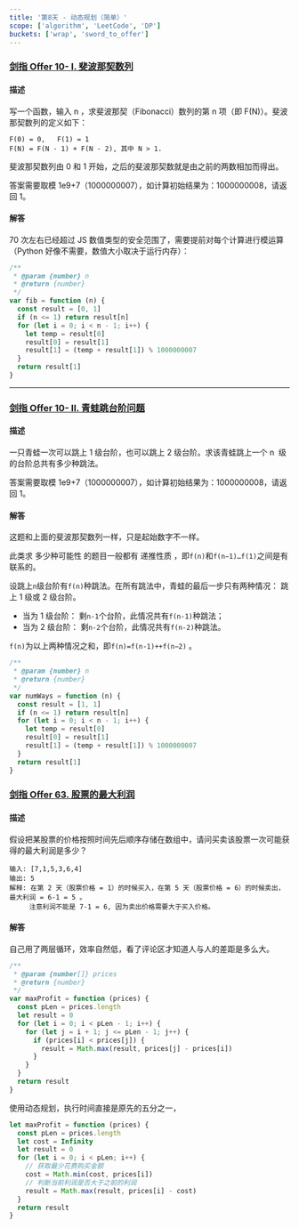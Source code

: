 ```yaml
---
title: '第8天 - 动态规划（简单）'
scope: ['algorithm', 'LeetCode', 'DP']
buckets: ['wrap', 'sword_to_offer']
---
```


### [剑指 Offer 10- I. 斐波那契数列](https://leetcode-cn.com/problems/fei-bo-na-qi-shu-lie-lcof/)

#### 描述

写一个函数，输入 n ，求斐波那契（Fibonacci）数列的第 n 项（即 F(N)）。斐波那契数列的定义如下：

```text
F(0) = 0,   F(1) = 1
F(N) = F(N - 1) + F(N - 2), 其中 N > 1.
```

斐波那契数列由 0 和 1 开始，之后的斐波那契数就是由之前的两数相加而得出。

答案需要取模 1e9+7（1000000007），如计算初始结果为：1000000008，请返回 1。

#### 解答

70 次左右已经超过 JS 数值类型的安全范围了，需要提前对每个计算进行模运算（Python 好像不需要，数值大小取决于运行内存）：

```javascript
/**
 * @param {number} n
 * @return {number}
 */
var fib = function (n) {
  const result = [0, 1]
  if (n <= 1) return result[n]
  for (let i = 0; i < n - 1; i++) {
    let temp = result[0]
    result[0] = result[1]
    result[1] = (temp + result[1]) % 1000000007
  }
  return result[1]
}
```

---

### [剑指 Offer 10- II. 青蛙跳台阶问题](https://leetcode-cn.com/problems/qing-wa-tiao-tai-jie-wen-ti-lcof/)

#### 描述

一只青蛙一次可以跳上 1 级台阶，也可以跳上 2 级台阶。求该青蛙跳上一个 n  级的台阶总共有多少种跳法。

答案需要取模 1e9+7（1000000007），如计算初始结果为：1000000008，请返回 1。

#### 解答

这题和上面的斐波那契数列一样，只是起始数字不一样。

此类求 多少种可能性 的题目一般都有 递推性质 ，即`f(n)`和`f(n−1)…f(1)`之间是有联系的。

设跳上`n`级台阶有`f(n)`种跳法。在所有跳法中，青蛙的最后一步只有两种情况： 跳上 1 级或 2 级台阶。

- 当为 1 级台阶： 剩`n-1`个台阶，此情况共有`f(n-1)`种跳法；
- 当为 2 级台阶： 剩`n-2`个台阶，此情况共有`f(n-2)`种跳法。

`f(n)`为以上两种情况之和，即`f(n)=f(n-1)++f(n−2)` 。

```javascript
/**
 * @param {number} n
 * @return {number}
 */
var numWays = function (n) {
  const result = [1, 1]
  if (n <= 1) return result[n]
  for (let i = 0; i < n - 1; i++) {
    let temp = result[0]
    result[0] = result[1]
    result[1] = (temp + result[1]) % 1000000007
  }
  return result[1]
}
```

### [剑指 Offer 63. 股票的最大利润](https://leetcode-cn.com/problems/gu-piao-de-zui-da-li-run-lcof/)

#### 描述

假设把某股票的价格按照时间先后顺序存储在数组中，请问买卖该股票一次可能获得的最大利润是多少？

```text
输入: [7,1,5,3,6,4]
输出: 5
解释: 在第 2 天（股票价格 = 1）的时候买入，在第 5 天（股票价格 = 6）的时候卖出，最大利润 = 6-1 = 5 。
     注意利润不能是 7-1 = 6, 因为卖出价格需要大于买入价格。
```

#### 解答

自己用了两层循环，效率自然低，看了评论区才知道人与人的差距是多么大。

```javascript
/**
 * @param {number[]} prices
 * @return {number}
 */
var maxProfit = function (prices) {
  const pLen = prices.length
  let result = 0
  for (let i = 0; i < pLen - 1; i++) {
    for (let j = i + 1; j <= pLen - 1; j++) {
      if (prices[i] < prices[j]) {
        result = Math.max(result, prices[j] - prices[i])
      }
    }
  }
  return result
}
```

使用动态规划，执行时间直接是原先的五分之一，

```javascript
let maxProfit = function (prices) {
  const pLen = prices.length
  let cost = Infinity
  let result = 0
  for (let i = 0; i < pLen; i++) {
    // 获取最少花费购买金额
    cost = Math.min(cost, prices[i])
    // 判断当前利润是否大于之前的利润
    result = Math.max(result, prices[i] - cost)
  }
  return result
}
```
